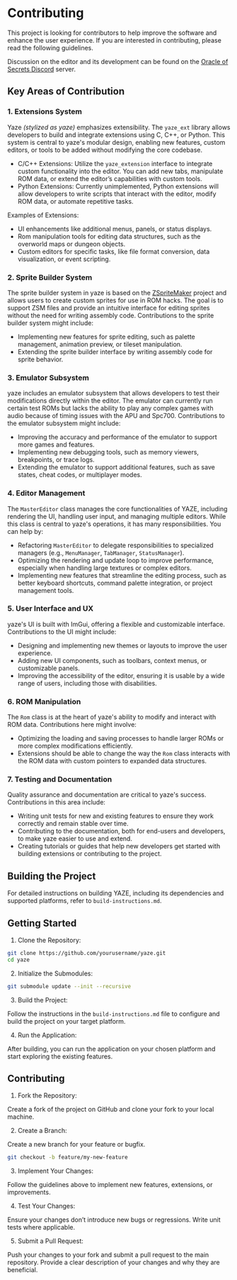 # Contributing

This project is looking for contributors to help improve the software and enhance the user experience. If you are interested in contributing, please read the following guidelines.

Discussion on the editor and its development can be found on the [Oracle of Secrets Discord](https://discord.gg/MBFkMTPEmk) server.

## Key Areas of Contribution

### 1. Extensions System

Yaze *(stylized as yaze)* emphasizes extensibility. The `yaze_ext` library allows developers to build and integrate extensions using C, C++, or Python. This system is central to yaze's modular design, enabling new features, custom editors, or tools to be added without modifying the core codebase.

- C/C++ Extensions: Utilize the `yaze_extension` interface to integrate custom functionality into the editor. You can add new tabs, manipulate ROM data, or extend the editor’s capabilities with custom tools.
- Python Extensions: Currently unimplemented, Python extensions will allow developers to write scripts that interact with the editor, modify ROM data, or automate repetitive tasks.

Examples of Extensions:

- UI enhancements like additional menus, panels, or status displays.
- Rom manipulation tools for editing data structures, such as the overworld maps or dungeon objects.
- Custom editors for specific tasks, like file format conversion, data visualization, or event scripting.

### 2. Sprite Builder System

The sprite builder system in yaze is based on the [ZSpriteMaker](https://github.com/Zarby89/ZSpriteMaker/) project and allows users to create custom sprites for use in ROM hacks. The goal is to support ZSM files and provide an intuitive interface for editing sprites without the need for writing assembly code. Contributions to the sprite builder system might include:

- Implementing new features for sprite editing, such as palette management, animation preview, or tileset manipulation.
- Extending the sprite builder interface by writing assembly code for sprite behavior.

### 3. Emulator Subsystem

yaze includes an emulator subsystem that allows developers to test their modifications directly within the editor. The emulator can currently run certain test ROMs but lacks the ability to play any complex games with audio because of timing issues with the APU and Spc700. Contributions to the emulator subsystem might include:

- Improving the accuracy and performance of the emulator to support more games and features.
- Implementing new debugging tools, such as memory viewers, breakpoints, or trace logs.
- Extending the emulator to support additional features, such as save states, cheat codes, or multiplayer modes.

### 4. Editor Management

The `MasterEditor` class manages the core functionalities of YAZE, including rendering the UI, handling user input, and managing multiple editors. While this class is central to yaze's operations, it has many responsibilities. You can help by:

- Refactoring `MasterEditor` to delegate responsibilities to specialized managers (e.g., `MenuManager`, `TabManager`, `StatusManager`).
- Optimizing the rendering and update loop to improve performance, especially when handling large textures or complex editors.
- Implementing new features that streamline the editing process, such as better keyboard shortcuts, command palette integration, or project management tools.

### 5. User Interface and UX

yaze's UI is built with ImGui, offering a flexible and customizable interface. Contributions to the UI might include:

- Designing and implementing new themes or layouts to improve the user experience.
- Adding new UI components, such as toolbars, context menus, or customizable panels.
- Improving the accessibility of the editor, ensuring it is usable by a wide range of users, including those with disabilities.

### 6. ROM Manipulation

The `Rom` class is at the heart of yaze's ability to modify and interact with ROM data. Contributions here might involve:

- Optimizing the loading and saving processes to handle larger ROMs or more complex modifications efficiently. 
- Extensions should be able to change the way the `Rom` class interacts with the ROM data with custom pointers to expanded data structures.

### 7. Testing and Documentation

Quality assurance and documentation are critical to yaze's success. Contributions in this area include:

- Writing unit tests for new and existing features to ensure they work correctly and remain stable over time.
- Contributing to the documentation, both for end-users and developers, to make yaze easier to use and extend.
- Creating tutorials or guides that help new developers get started with building extensions or contributing to the project.

## Building the Project

For detailed instructions on building YAZE, including its dependencies and supported platforms, refer to `build-instructions.md`.

## Getting Started

1. Clone the Repository:

```bash
git clone https://github.com/yourusername/yaze.git
cd yaze
```

2. Initialize the Submodules:

```bash
git submodule update --init --recursive
```

3. Build the Project:

Follow the instructions in the `build-instructions.md` file to configure and build the project on your target platform.

4. Run the Application:

After building, you can run the application on your chosen platform and start exploring the existing features.

## Contributing

1. Fork the Repository:

Create a fork of the project on GitHub and clone your fork to your local machine.

2. Create a Branch:

Create a new branch for your feature or bugfix.

```bash
git checkout -b feature/my-new-feature
```

3. Implement Your Changes:

Follow the guidelines above to implement new features, extensions, or improvements.

4. Test Your Changes:

Ensure your changes don’t introduce new bugs or regressions. Write unit tests where applicable.

5. Submit a Pull Request:

Push your changes to your fork and submit a pull request to the main repository. Provide a clear description of your changes and why they are beneficial.
